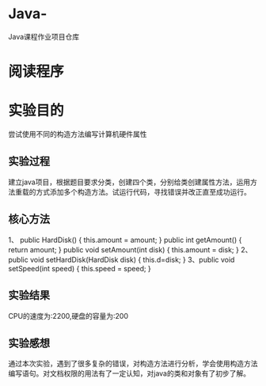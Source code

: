 # Java-
Java课程作业项目仓库
# 阅读程序

# 实验目的
尝试使用不同的构造方法编写计算机硬件属性

## 实验过程
建立java项目，根据题目要求分类，创建四个类，分别给类创建属性方法，运用方法重载的方式添加多个构造方法。试运行代码，寻找错误并改正直至成功运行。
## 核心方法
1、 public HardDisk() {
	        this.amount = amount;
	    }
	    public int getAmount() {
	        return amount;
	    }
	    public void setAmount(int disk) {
	        this.amount = disk;
	    }
2、public void setHardDisk(HardDisk disk) {
        this.d=disk;
    }
3、public void setSpeed(int speed) {
        this.speed = speed;
    }
## 实验结果
CPU的速度为:2200,硬盘的容量为:200
## 实验感想
通过本次实验，遇到了很多复杂的错误，对构造方法进行分析，学会使用构造方法编写语句。对文档权限的用法有了一定认知，对java的类和对象有了初步了解。
